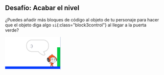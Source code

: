 ## Desafío: Acabar el nivel

¿Puedes añadir más bloques de código al objeto de tu personaje para hacer que el objeto diga algo `si`{:class="block3control"} al llegar a la puerta verde?

![captura de pantalla](images/dodge-win.png)